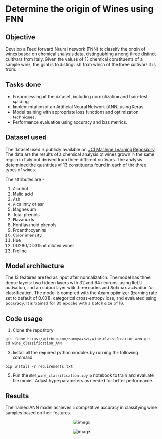 # Determine the origin of Wines using FNN

## Objective
Develop a Feed forward Neural network (FNN) to classify the origin of wines based on chemical analysis data, distinguishing among three distinct cultivars from Italy.
Given the values of 13 chemical constituents of a sample wine, the goal is to distinguish from which of the three cultivars it is from.

## Tasks done
+ Preprocessing of the dataset, including normalization and train-test splitting.
+ Implementation of an Artificial Neural Network (ANN) using Keras.
+ Model training with appropriate loss functions and optimization techniques.
+ Performance evaluation using accuracy and loss metrics.

## Dataset used

The dataset used is publicly available on [UCI Machine Learning Repository](https://archive.ics.uci.edu/dataset/109/wine).
The data are the results of a chemical analysis of wines grown in the same region in Italy but derived from three different cultivars.
The analysis determined the quantities of 13 constituents found in each of the three types of wines. 

The attributes are -
1) Alcohol
2) Malic acid
3) Ash
4) Alcalinity of ash  
5) Magnesium
6) Total phenols
7) Flavanoids
8) Nonflavanoid phenols
9) Proanthocyanins
10) Color intensity
11) Hue
12) OD280/OD315 of diluted wines
13) Proline

## Model architecture
The 13 features are fed as input after normalization. The model has three dense layers: two hidden layers with 32 and 64 neurons, using ReLU activation, and an output layer with three nodes and Softmax activation for classification. The model is compiled with the Adam optimizer (learning rate set to default of 0.001), categorical cross-entropy loss, and evaluated using accuracy. It is trained for 30 epochs with a batch size of 16.


## Code usage
1. Clone the repository
```
git clone https://github.com/Saumya4321/wine_classification_ANN.git
cd wine_classification_ANN

```
3. Install all the required python modules by running the following command
  ```
pip install -r requirements.txt

```
5. Run the ```ANN_wine_classification.ipynb``` notebook to train and evaluate the model. Adjust hyperparameters as needed for better performance.

## Results
The trained ANN model achieves a competitive accuracy in classifying wine samples based on their features.
<div align="center">
  
![image](https://github.com/user-attachments/assets/c17bb5e4-d2e8-4480-ac61-8d670c94d559)

![image](https://github.com/user-attachments/assets/91bf248b-573b-4052-b14b-a29db0210c11)

</div>

